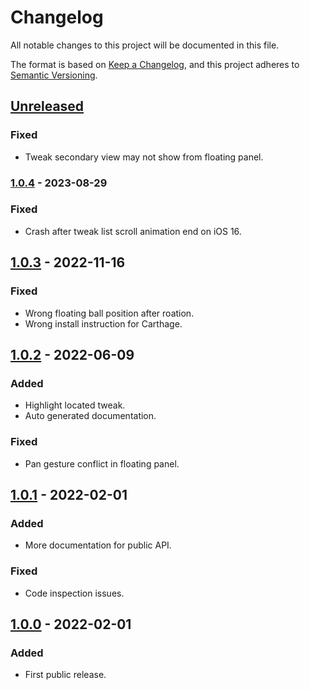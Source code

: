 # Changelog
All notable changes to this project will be documented in this file.

The format is based on [Keep a Changelog](https://keepachangelog.com/en/1.0.0/),
and this project adheres to [Semantic Versioning](https://semver.org/spec/v2.0.0.html).

## [Unreleased]
### Fixed
- Tweak secondary view may not show from floating panel.

### [1.0.4] - 2023-08-29
### Fixed
- Crash after tweak list scroll animation end on iOS 16.

## [1.0.3] - 2022-11-16
### Fixed
- Wrong floating ball position after roation.
- Wrong install instruction for Carthage.

## [1.0.2] - 2022-06-09
### Added
- Highlight located tweak.
- Auto generated documentation.

### Fixed
- Pan gesture conflict in floating panel.

## [1.0.1] - 2022-02-01
### Added
- More documentation for public API.

### Fixed
- Code inspection issues.

## [1.0.0] - 2022-02-01
### Added
- First public release.

[Unreleased]: https://github.com/Alpensegler/TweaKit/compare/1.0.4...HEAD
[1.0.4]: https://github.com/Alpensegler/TweaKit/compare/1.0.3...1.0.4
[1.0.3]: https://github.com/Alpensegler/TweaKit/compare/1.0.2...1.0.3
[1.0.2]: https://github.com/Alpensegler/TweaKit/compare/1.0.1...1.0.2
[1.0.1]: https://github.com/Alpensegler/TweaKit/compare/1.0.0...1.0.1
[1.0.0]: https://github.com/Alpensegler/TweaKit/releases/tag/1.0.0
